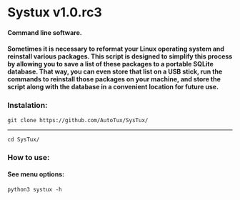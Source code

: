 # Systux  v1.0.rc3

#### Command line software.

#### Sometimes it is necessary to reformat your Linux operating system and reinstall various packages. This script is designed to simplify this process by allowing you to save a list of these packages to a portable SQLite database. That way, you can even store that list on a USB stick, run the commands to reinstall those packages on your machine, and store the script along with the database in a convenient location for future use.



### Instalation:

    git clone https://github.com/AutoTux/SysTux/
    
----------

    cd SysTux/
    
### How to use:

#### See menu options:

    python3 systux -h
    

